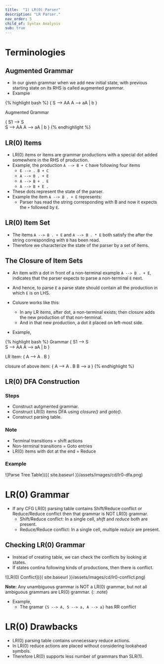 ```yaml
---
title:  "1) LR(0) Parser"
description: "LR Parser."
nav_order: 5
child_of: Syntax Analysis
sub: true
---
```


# Terminologies

## Augmented Grammar

- In our given grammar when we add new initial state, with previous starting state on its RHS is called augmented grammar.
- Example

{% highlight bash %}
{ 
    S --> AA
    A --> aA | b
}

Augmented Grammar

{ 
    S1 --> S    
    S --> AA
    A --> aA | b
}
{% endhighlight %}

## LR(0) Items

- LR(0) items or items are grammar productions with a special dot added somewhere in the RHS of production.
- Example, the production `A --> B + C` have following four items
    - `E --> . B + C`
    - `A --> B . + E`
    - `A --> B + . E`
    - `A --> B + E .`
- These dots represent the state of the parser.
- Example the item `A --> B . + E` represents:
    - Parser has read the string corresponding with B and now it expects the `+` followed by `E`.

## LR(0) Item Set

- The items `A --> B . + E` and `A --> B . * E` both satisfy the after the string corresponding with `B` has been read.
- Therefore we characterize the state of the parser by a set of items.
    


## The Closure of Item Sets

- An item with a dot in front of a non-terminal example `A --> B . + E`, indicates that the parser expects to parse a non-terminal `E` next.
- And hence, to parse `E` a parse state should contain all the production in which `E` is on LHS.
- Colusre works like this:
    - In any LR items, after dot, a non-terminal exists; then closure adds the new production of that non-terminal.
    - And in that new production, a dot it placed on left-most side.

- Example,

{% highlight bash %}
Grammar
{ 
    S1 --> S    
    S --> AA
    A --> aA | b
}

LR Item:
{ 
    A --> A . B 
}

closure of above item:
{
    A --> A . B
    B --> a
}
{% endhighlight %}


## LR(0) DFA Construction

### Steps

- Construct autgmented grammar.
- Construct LR(0) items DFA using *closure()* and *goto()*.
- Construct parsing table.

### Note

- Terminal transitions = shift actions
- Non-terminal transitions = Goto entries
- LR(0) items with dot at the end = Reduce

### Example


![Parse Tree Table]({{ site.baseurl }}/assets/images/cd/lr0-dfa.png)


# LR(0) Grammar

- If any CFG LR(0) parsing table contains Shift/Reduce conflict or Reduce/Reduce conflict then that grammar is NOT LR(0) grammar.
    - Shift/Reduce conflict: In a single cell, *shift* and *reduce* both are present.
    - Reduce/Reduce conflict: In a single cell, multiple *reduce* are present.

## Checking LR(0) Grammar

- Instead of creating table, we can check the conflicts by looking at states.
- If states contina following kinds of productions, then there is conflict.

![LR(0) Conflict]({{ site.baseurl }}/assets/images/cd/lr0-conflict.png)

**Note:** Any unambiguous grammar is NOT a LR(0) grammar, but not all ambiguous grammars are LR(0) grammar.
{: .note}

- Example, 
     - The gramar `{S --> A, S --> a, A --> a}` has RR conflict

# LR(0) Drawbacks

- LR(0) parsing table contains unnecessary reduce actions.
- In LR(0) reduce actions are placed without considering lookahead symbols.
- Therefore LR(0) supports less number of grammars than SLR(1).
